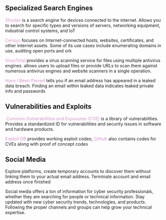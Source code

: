 
## Specialized Search Engines

<span style="color:rgb(217, 145, 204)">Shodan </span>is a search engine for devices connected to the internet. Allows you to search for specific types and versions of servers, networking equipment, industrial control systems, and IoT

<span style="color:rgb(217, 145, 204)">Censys</span> focuses on Internet-connected hosts, websites, certificates, and other internet assets. Some of its use cases include enumerating domains in use, auditing open ports and ork

<span style="color:rgb(217, 145, 204)">VirusTotal</span> provides a virus scanning service for files using multiple antivirus engines. allows users to upload files or provide URLs to scan them against numerous antivirus engines and website scanners in a single operation.

<span style="color:rgb(217, 145, 204)">Have I Been Pwned</span> tells you if an email address has appeared in a leaked data breach. Finding an email within leaked data indicates leaked private info and passwords

## Vulnerabilities and Exploits

 <span style="color:rgb(217, 145, 204)">Common Vulnerabilities and Exposures (CVE)</span> is a library of vulnerabilities. Provides a standardized ID for vulnerabilities and security issues in software and hardware products.

<span style="color:rgb(217, 145, 204)">Exploit DB</span> provides working exploit codes; <span style="color:rgb(217, 145, 204)">Github</span> also contains codes for CVEs along with proof of concept codes

## Social Media

Explore platforms, create temporary accounts to discover them without linking them to your actual email address. Terminate account and email address once finished

Social media offers a ton of information for cyber security professionals, whether they are searching for people or technical information. Stay updated with new cyber security trends, technologies, and products. Following the proper channels and groups can help grow your technical expertise.